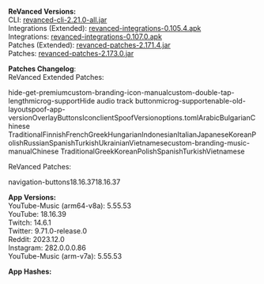 **ReVanced Versions:**  
CLI: [revanced-cli-2.21.0-all.jar](https://github.com/j-hc/revanced-cli/releases/tag/v2.21.0)  
Integrations (Extended): [revanced-integrations-0.105.4.apk](https://github.com/inotia00/revanced-integrations/releases/tag/v0.105.4)  
Integrations: [revanced-integrations-0.107.0.apk](https://github.com/revanced/revanced-integrations/releases/tag/v0.107.0)  
Patches (Extended): [revanced-patches-2.171.4.jar](https://github.com/inotia00/revanced-patches/releases/tag/v2.171.4)  
Patches: [revanced-patches-2.173.0.jar](https://github.com/revanced/revanced-patches/releases/tag/v2.173.0)  

**Patches Changelog**:   
ReVanced Extended Patches:  

hide-get-premiumcustom-branding-icon-manualcustom-double-tap-lengthmicrog-supportHide audio track buttonmicrog-supportenable-old-layoutspoof-app-versionOverlayButtonsIconclientSpoofVersionoptions.tomlArabicBulgarianChinese TraditionalFinnishFrenchGreekHungarianIndonesianItalianJapaneseKoreanPolishRussianSpanishTurkishUkrainianVietnamesecustom-branding-music-manualChinese TraditionalGreekKoreanPolishSpanishTurkishVietnamese
  
ReVanced Patches:   

navigation-buttons18.16.3718.16.37
  
**App Versions:**  
YouTube-Music (arm64-v8a): 5.55.53  
YouTube: 18.16.39  
Twitch: 14.6.1  
Twitter: 9.71.0-release.0  
Reddit: 2023.12.0  
Instagram: 282.0.0.0.86  
YouTube-Music (arm-v7a): 5.55.53  

**App Hashes:**  
  
